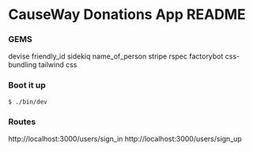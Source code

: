 # CauseWay Donations App README

### GEMS
devise
friendly_id
sidekiq
name_of_person
stripe
rspec
factorybot
css-bundling
tailwind css

### Boot it up

`$ ./bin/dev`

### Routes
http://localhost:3000/users/sign_in
http://localhost:3000/users/sign_up
